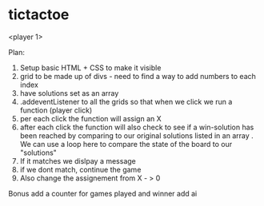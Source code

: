 # tictactoe
<player 1>
<Just play>

Plan:
1. Setup basic HTML + CSS to make it visible
2. grid to be made up of divs - need to find a way to add numbers to each index
3. have solutions set as an array
4. .addeventListener to all the grids so that when we click we run a function (player click)
5. per each click the function will assign an X 
6. after each click the function will also check to see if a win-solution has been reached by comparing to our original solutions listed in an array . We can use a loop here to compare the state of the board to our "solutions"
7. If it matches we dislpay a message
8. if we dont match, continue the game
9. Also change the assignement from X - > 0 


Bonus
add a counter for games played and winner
add ai
